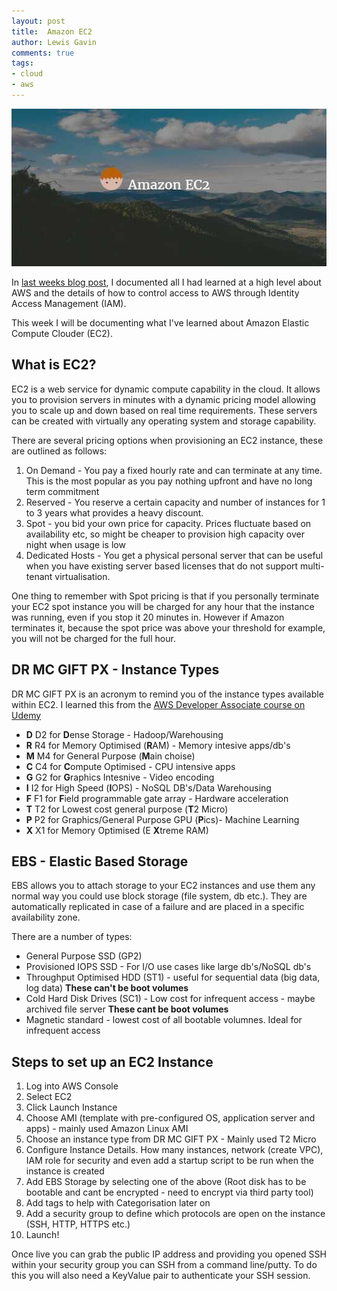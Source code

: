 ```yaml
--- 
layout: post 
title:  Amazon EC2
author: Lewis Gavin 
comments: true 
tags: 
- cloud
- aws
---
```


![AWS EC2](../images/ec2.jpg)

In [last weeks blog post](http://www.lewisgavin.co.uk/AWSOverview), I documented all I had learned at a high level about AWS and the details of how to control access to AWS through Identity Access Management (IAM).

This week I will be documenting what I've learned about Amazon Elastic Compute Clouder (EC2).


## What is EC2?

EC2 is a web service for dynamic compute capability in the cloud. It allows you to provision servers in minutes with a dynamic pricing model allowing you to scale up and down based on real time requirements. These servers can be created with virtually any operating system and storage capability.

There are several pricing options when provisioning an EC2 instance, these are outlined as follows:

1. On Demand - You pay a fixed hourly rate and can terminate at any time. This is the most popular as you pay nothing upfront and have no long term commitment
2. Reserved - You reserve a certain capacity and number of instances for 1 to 3 years what provides a heavy discount.
3. Spot - you bid your own price for capacity. Prices fluctuate based on availability etc, so might be cheaper to provision high capacity over night when usage is low
4. Dedicated Hosts - You get a physical personal server that can be useful when you have existing server based licenses that do not support multi-tenant virtualisation. 

One thing to remember with Spot pricing is that if you personally terminate your EC2 spot instance you will be charged for any hour that the instance was running, even if you stop it 20 minutes in. However if Amazon terminates it, because the spot price was above your threshold for example, you will not be charged for the full hour.


## DR MC GIFT PX - Instance Types

DR MC GIFT PX is an acronym to remind you of the instance types available within EC2. I learned this from the [AWS Developer Associate course on Udemy](https://www.udemy.com/aws-certified-developer-associate/)

- **D** D2 for **D**ense Storage - Hadoop/Warehousing
- **R** R4 for Memory Optimised (**R**AM) - Memory intesive apps/db's
- **M** M4 for General Purpose (**M**ain choise)
- **C** C4 for **C**ompute Optimised - CPU intensive apps
- **G** G2 for **G**raphics Intesnive - Video encoding
- **I** I2 for High Speed (**I**OPS) - NoSQL DB's/Data Warehousing
- **F** F1 for **F**ield programmable gate array - Hardware acceleration
- **T** T2 for Lowest cost general purpose (**T**2 Micro)
- **P** P2 for Graphics/General Purpose GPU (**P**ics)- Machine Learning    
- **X** X1 for Memory Optimised (E **X**treme RAM)

## EBS - Elastic Based Storage

EBS allows you to attach storage to your EC2 instances and use them any normal way you could use block storage (file system, db etc.). They are automatically replicated in case of a failure and are placed in a specific availability zone.

There are a number of types:
- General Purpose SSD (GP2)
- Provisioned IOPS SSD - For I/O use cases like large db's/NoSQL db's
- Throughput Optimised HDD (ST1) - useful for sequential data (big data, log data) **These can't be boot volumes**
- Cold Hard Disk Drives (SC1) - Low cost for infrequent access - maybe archived file server **These cant be boot volumes**
- Magnetic standard - lowest cost of all bootable volumnes. Ideal for infrequent access


## Steps to set up an EC2 Instance

1. Log into AWS Console
2. Select EC2 
3. Click Launch Instance
4. Choose AMI (template with pre-configured OS, application server and apps) - mainly used Amazon Linux AMI
5. Choose an instance type from DR MC GIFT PX - Mainly used T2 Micro
6. Configure Instance Details. How many instances, network (create VPC), IAM role for security and even add a startup script to be run when the instance is created
7. Add EBS Storage by selecting one of the above (Root disk has to be bootable and cant be encrypted - need to encrypt via third party tool)
8. Add tags to help with Categorisation later on
9. Add a security group to define which protocols are open on the instance (SSH, HTTP, HTTPS etc.)
10. Launch!

Once live you can grab the public IP address and providing you opened SSH within your security group you can SSH from a command line/putty. To do this you will also need a KeyValue pair to authenticate your SSH session.     








